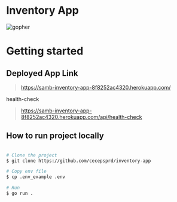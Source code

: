 # Inventory App 

![gopher](https://golang.org/doc/gopher/doc.png)

# Getting started 

## Deployed App Link
> https://samb-inventory-app-8f8252ac4320.herokuapp.com/

health-check
> https://samb-inventory-app-8f8252ac4320.herokuapp.com/api/health-check

## How to run project locally

```bash
 
# Clone the project
$ git clone https://github.com/cecepsprd/inventory-app

# Copy env file 
$ cp .env_example .env

# Run
$ go run .

```